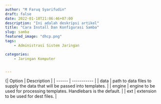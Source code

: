 ```yaml
---
author: "M Faruq Syarifudin"
draft: false
date: 2022-01-10T21:06:46+07:00
description: "Ini adalah deskripsi artikel"
title: "Cara Install Dan Konfigurasi Samba"
slug: samba
featured_image: "dhcp.png"
tags:
    - Administrasi Sistem Jaringan

categories:
    - Jaringan Komputer


---
```

{| Option | Description |
| ------ | ----------- |
| data   | path to data files to supply the data that will be passed into templates. |
| engine | engine to be used for processing templates. Handlebars is the default. |
| ext    | extension to be used for dest files. |
